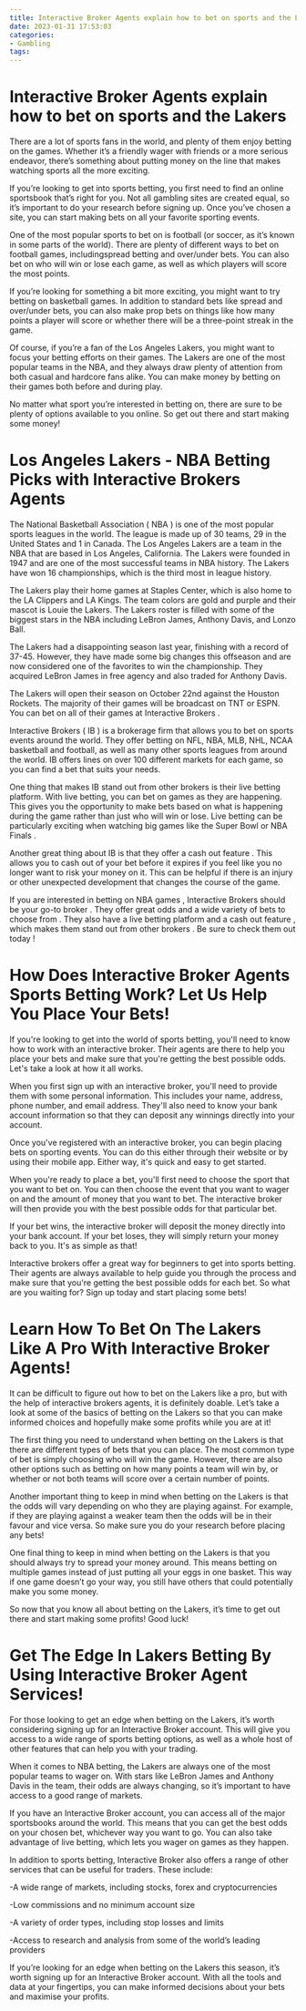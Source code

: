 ```yaml
---
title: Interactive Broker Agents explain how to bet on sports and the Lakers
date: 2023-01-31 17:53:03
categories:
- Gambling
tags:
---
```



#  Interactive Broker Agents explain how to bet on sports and the Lakers

There are a lot of sports fans in the world, and plenty of them enjoy betting on the games. Whether it’s a friendly wager with friends or a more serious endeavor, there’s something about putting money on the line that makes watching sports all the more exciting.

If you’re looking to get into sports betting, you first need to find an online sportsbook that’s right for you. Not all gambling sites are created equal, so it’s important to do your research before signing up. Once you’ve chosen a site, you can start making bets on all your favorite sporting events.

One of the most popular sports to bet on is football (or soccer, as it’s known in some parts of the world). There are plenty of different ways to bet on football games, includingspread betting and over/under bets. You can also bet on who will win or lose each game, as well as which players will score the most points.

If you’re looking for something a bit more exciting, you might want to try betting on basketball games. In addition to standard bets like spread and over/under bets, you can also make prop bets on things like how many points a player will score or whether there will be a three-point streak in the game.

Of course, if you’re a fan of the Los Angeles Lakers, you might want to focus your betting efforts on their games. The Lakers are one of the most popular teams in the NBA, and they always draw plenty of attention from both casual and hardcore fans alike. You can make money by betting on their games both before and during play.

No matter what sport you’re interested in betting on, there are sure to be plenty of options available to you online. So get out there and start making some money!

#  Los Angeles Lakers - NBA Betting Picks with Interactive Brokers Agents

The National Basketball Association ( NBA ) is one of the most popular sports leagues in the world. The league is made up of 30 teams, 29 in the United States and 1 in Canada. The Los Angeles Lakers are a team in the NBA that are based in Los Angeles, California. The Lakers were founded in 1947 and are one of the most successful teams in NBA history. The Lakers have won 16 championships, which is the third most in league history.

The Lakers play their home games at Staples Center, which is also home to the LA Clippers and LA Kings. The team colors are gold and purple and their mascot is Louie the Lakers. The Lakers roster is filled with some of the biggest stars in the NBA including LeBron James, Anthony Davis, and Lonzo Ball.

The Lakers had a disappointing season last year, finishing with a record of 37-45. However, they have made some big changes this offseason and are now considered one of the favorites to win the championship. They acquired LeBron James in free agency and also traded for Anthony Davis.

The Lakers will open their season on October 22nd against the Houston Rockets. The majority of their games will be broadcast on TNT or ESPN. You can bet on all of their games at Interactive Brokers .

Interactive Brokers ( IB ) is a brokerage firm that allows you to bet on sports events around the world. They offer betting on NFL, NBA, MLB, NHL, NCAA basketball and football, as well as many other sports leagues from around the world. IB offers lines on over 100 different markets for each game, so you can find a bet that suits your needs.

One thing that makes IB stand out from other brokers is their live betting platform. With live betting, you can bet on games as they are happening. This gives you the opportunity to make bets based on what is happening during the game rather than just who will win or lose. Live betting can be particularly exciting when watching big games like the Super Bowl or NBA Finals .

Another great thing about IB is that they offer a cash out feature . This allows you to cash out of your bet before it expires if you feel like you no longer want to risk your money on it. This can be helpful if there is an injury or other unexpected development that changes the course of the game.

If you are interested in betting on NBA games , Interactive Brokers should be your go-to broker . They offer great odds and a wide variety of bets to choose from . They also have a live betting platform and a cash out feature , which makes them stand out from other brokers . Be sure to check them out today !

#  How Does Interactive Broker Agents Sports Betting Work? Let Us Help You Place Your Bets!

If you're looking to get into the world of sports betting, you'll need to know how to work with an interactive broker. Their agents are there to help you place your bets and make sure that you're getting the best possible odds. Let's take a look at how it all works.

When you first sign up with an interactive broker, you'll need to provide them with some personal information. This includes your name, address, phone number, and email address. They'll also need to know your bank account information so that they can deposit any winnings directly into your account.

Once you've registered with an interactive broker, you can begin placing bets on sporting events. You can do this either through their website or by using their mobile app. Either way, it's quick and easy to get started.

When you're ready to place a bet, you'll first need to choose the sport that you want to bet on. You can then choose the event that you want to wager on and the amount of money that you want to bet. The interactive broker will then provide you with the best possible odds for that particular bet.

If your bet wins, the interactive broker will deposit the money directly into your bank account. If your bet loses, they will simply return your money back to you. It's as simple as that!

Interactive brokers offer a great way for beginners to get into sports betting. Their agents are always available to help guide you through the process and make sure that you're getting the best possible odds for each bet. So what are you waiting for? Sign up today and start placing some bets!

#  Learn How To Bet On The Lakers Like A Pro With Interactive Broker Agents!

It can be difficult to figure out how to bet on the Lakers like a pro, but with the help of interactive brokers agents, it is definitely doable. Let’s take a look at some of the basics of betting on the Lakers so that you can make informed choices and hopefully make some profits while you are at it!

The first thing you need to understand when betting on the Lakers is that there are different types of bets that you can place. The most common type of bet is simply choosing who will win the game. However, there are also other options such as betting on how many points a team will win by, or whether or not both teams will score over a certain number of points.

Another important thing to keep in mind when betting on the Lakers is that the odds will vary depending on who they are playing against. For example, if they are playing against a weaker team then the odds will be in their favour and vice versa. So make sure you do your research before placing any bets!

One final thing to keep in mind when betting on the Lakers is that you should always try to spread your money around. This means betting on multiple games instead of just putting all your eggs in one basket. This way if one game doesn’t go your way, you still have others that could potentially make you some money.

So now that you know all about betting on the Lakers, it’s time to get out there and start making some profits! Good luck!

#  Get The Edge In Lakers Betting By Using Interactive Broker Agent Services!

For those looking to get an edge when betting on the Lakers, it’s worth considering signing up for an Interactive Broker account. This will give you access to a wide range of sports betting options, as well as a whole host of other features that can help you with your trading.

When it comes to NBA betting, the Lakers are always one of the most popular teams to wager on. With stars like LeBron James and Anthony Davis in the team, their odds are always changing, so it’s important to have access to a good range of markets.

If you have an Interactive Broker account, you can access all of the major sportsbooks around the world. This means that you can get the best odds on your chosen bet, whichever way you want to go. You can also take advantage of live betting, which lets you wager on games as they happen.

In addition to sports betting, Interactive Broker also offers a range of other services that can be useful for traders. These include:

-A wide range of markets, including stocks, forex and cryptocurrencies

-Low commissions and no minimum account size

-A variety of order types, including stop losses and limits

-Access to research and analysis from some of the world’s leading providers

If you’re looking for an edge when betting on the Lakers this season, it’s worth signing up for an Interactive Broker account. With all the tools and data at your fingertips, you can make informed decisions about your bets and maximise your profits.